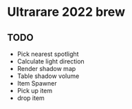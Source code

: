 # Ultrarare 2022 brew


## TODO

* Pick nearest spotlight
* Calculate light direction
* Render shadow map
* Table shadow volume
* Item Spawner
* Pick up item
* drop item